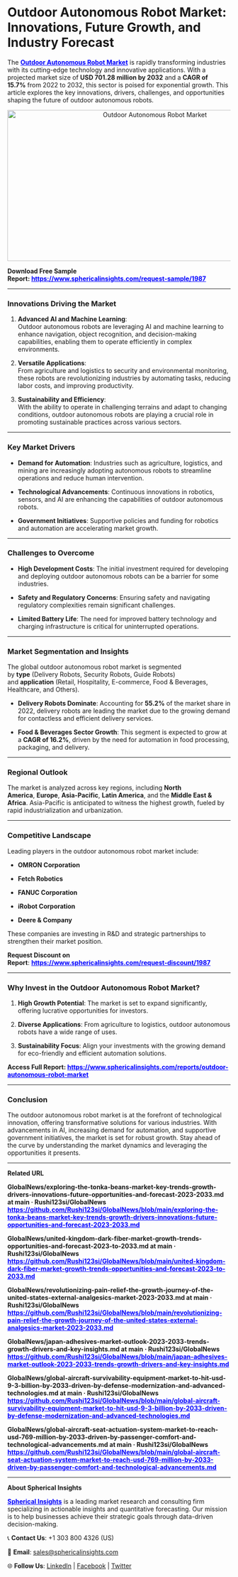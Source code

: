 <h1 class="entry-title">Outdoor Autonomous Robot Market: Innovations, Future Growth, and Industry Forecast</h1>
<p>The <span style="color: #0000ff;"><strong><a style="color: #0000ff;" href="https://www.sphericalinsights.com/reports/outdoor-autonomous-robot-market" target="_blank">Outdoor Autonomous Robot Market</a></strong></span>&nbsp;is rapidly transforming industries with its cutting-edge technology and innovative applications. With a projected market size of&nbsp;<strong>USD 701.28 million by 2032</strong>&nbsp;and a&nbsp;<strong>CAGR of 15.7%</strong>&nbsp;from 2022 to 2032, this sector is poised for exponential growth. This article explores the key innovations, drivers, challenges, and opportunities shaping the future of outdoor autonomous robots.</p>
<p style="text-align: center;"><img src="https://www.sphericalinsights.com/images/rd/outdoor-autonomous-robot-market.png" alt="Outdoor Autonomous Robot Market" width="650" height="340" /></p>
<p><strong>Download Free Sample Report:&nbsp;<span style="color: #0000ff;"><a style="color: #0000ff;" href="https://www.sphericalinsights.com/request-sample/1987" target="_blank">https://www.sphericalinsights.com/request-sample/1987</a></span></strong></p>
<hr />
<h3><strong>Innovations Driving the Market</strong></h3>
<ol start="1">
<li>
<p><strong>Advanced AI and Machine Learning</strong>:<br />Outdoor autonomous robots are leveraging AI and machine learning to enhance navigation, object recognition, and decision-making capabilities, enabling them to operate efficiently in complex environments.</p>
</li>
<li>
<p><strong>Versatile Applications</strong>:<br />From agriculture and logistics to security and environmental monitoring, these robots are revolutionizing industries by automating tasks, reducing labor costs, and improving productivity.</p>
</li>
<li>
<p><strong>Sustainability and Efficiency</strong>:<br />With the ability to operate in challenging terrains and adapt to changing conditions, outdoor autonomous robots are playing a crucial role in promoting sustainable practices across various sectors.</p>
</li>
</ol>
<hr />
<h3><strong>Key Market Drivers</strong></h3>
<ul>
<li>
<p><strong>Demand for Automation</strong>: Industries such as agriculture, logistics, and mining are increasingly adopting autonomous robots to streamline operations and reduce human intervention.</p>
</li>
<li>
<p><strong>Technological Advancements</strong>: Continuous innovations in robotics, sensors, and AI are enhancing the capabilities of outdoor autonomous robots.</p>
</li>
<li>
<p><strong>Government Initiatives</strong>: Supportive policies and funding for robotics and automation are accelerating market growth.</p>
</li>
</ul>
<hr />
<h3><strong>Challenges to Overcome</strong></h3>
<ul>
<li>
<p><strong>High Development Costs</strong>: The initial investment required for developing and deploying outdoor autonomous robots can be a barrier for some industries.</p>
</li>
<li>
<p><strong>Safety and Regulatory Concerns</strong>: Ensuring safety and navigating regulatory complexities remain significant challenges.</p>
</li>
<li>
<p><strong>Limited Battery Life</strong>: The need for improved battery technology and charging infrastructure is critical for uninterrupted operations.</p>
</li>
</ul>
<hr />
<h3><strong>Market Segmentation and Insights</strong></h3>
<p>The global outdoor autonomous robot market is segmented by&nbsp;<strong>type</strong>&nbsp;(Delivery Robots, Security Robots, Guide Robots) and&nbsp;<strong>application</strong>&nbsp;(Retail, Hospitality, E-commerce, Food &amp; Beverages, Healthcare, and Others).</p>
<ul>
<li>
<p><strong>Delivery Robots Dominate</strong>: Accounting for&nbsp;<strong>55.2%</strong>&nbsp;of the market share in 2022, delivery robots are leading the market due to the growing demand for contactless and efficient delivery services.</p>
</li>
<li>
<p><strong>Food &amp; Beverages Sector Growth</strong>: This segment is expected to grow at a&nbsp;<strong>CAGR of 16.2%</strong>, driven by the need for automation in food processing, packaging, and delivery.</p>
</li>
</ul>
<hr />
<h3><strong>Regional Outlook</strong></h3>
<p>The market is analyzed across key regions, including&nbsp;<strong>North America</strong>,&nbsp;<strong>Europe</strong>,&nbsp;<strong>Asia-Pacific</strong>,&nbsp;<strong>Latin America</strong>, and the&nbsp;<strong>Middle East &amp; Africa</strong>. Asia-Pacific is anticipated to witness the highest growth, fueled by rapid industrialization and urbanization.</p>
<hr />
<h3><strong>Competitive Landscape</strong></h3>
<p>Leading players in the outdoor autonomous robot market include:</p>
<ul>
<li>
<p><strong>OMRON Corporation</strong></p>
</li>
<li>
<p><strong>Fetch Robotics</strong></p>
</li>
<li>
<p><strong>FANUC Corporation</strong></p>
</li>
<li>
<p><strong>iRobot Corporation</strong></p>
</li>
<li>
<p><strong>Deere &amp; Company</strong></p>
</li>
</ul>
<p>These companies are investing in R&amp;D and strategic partnerships to strengthen their market position.</p>
<p><strong>Request Discount on Report</strong>:&nbsp;<strong><span style="color: #0000ff;"><a style="color: #0000ff;" href="https://www.sphericalinsights.com/request-discount/1987" target="_blank" rel="noreferrer">https://www.sphericalinsights.com/request-discount/1987</a></span></strong></p>
<hr />
<h3><strong>Why Invest in the Outdoor Autonomous Robot Market?</strong></h3>
<ol start="1">
<li>
<p><strong>High Growth Potential</strong>: The market is set to expand significantly, offering lucrative opportunities for investors.</p>
</li>
<li>
<p><strong>Diverse Applications</strong>: From agriculture to logistics, outdoor autonomous robots have a wide range of uses.</p>
</li>
<li>
<p><strong>Sustainability Focus</strong>: Align your investments with the growing demand for eco-friendly and efficient automation solutions.</p>
</li>
</ol>
<p><strong>Access Full Report:&nbsp;<span style="color: #0000ff;"><a style="color: #0000ff;" href="https://www.sphericalinsights.com/reports/outdoor-autonomous-robot-market" target="_blank" rel="noreferrer">https://www.sphericalinsights.com/reports/outdoor-autonomous-robot-market</a></span></strong></p>
<hr />
<h3><strong>Conclusion</strong></h3>
<p>The outdoor autonomous robot market is at the forefront of technological innovation, offering transformative solutions for various industries. With advancements in AI, increasing demand for automation, and supportive government initiatives, the market is set for robust growth. Stay ahead of the curve by understanding the market dynamics and leveraging the opportunities it presents.</p>
<hr />
<p><strong>Related URL</strong></p>
<p><strong>GlobalNews/exploring-the-tonka-beans-market-key-trends-growth-drivers-innovations-future-opportunities-and-forecast-2023-2033.md at main &middot; Rushi123si/GlobalNews</strong><br /><strong><span style="color: #0000ff;"><a style="color: #0000ff;" href="https://github.com/Rushi123si/GlobalNews/blob/main/exploring-the-tonka-beans-market-key-trends-growth-drivers-innovations-future-opportunities-and-forecast-2023-2033.md">https://github.com/Rushi123si/GlobalNews/blob/main/exploring-the-tonka-beans-market-key-trends-growth-drivers-innovations-future-opportunities-and-forecast-2023-2033.md</a>&nbsp;</span></strong></p>
<p><strong>GlobalNews/united-kingdom-dark-fiber-market-growth-trends-opportunities-and-forecast-2023-to-2033.md at main &middot; Rushi123si/GlobalNews</strong><br /><strong><span style="color: #0000ff;"><a style="color: #0000ff;" href="https://github.com/Rushi123si/GlobalNews/blob/main/united-kingdom-dark-fiber-market-growth-trends-opportunities-and-forecast-2023-to-2033.md">https://github.com/Rushi123si/GlobalNews/blob/main/united-kingdom-dark-fiber-market-growth-trends-opportunities-and-forecast-2023-to-2033.md</a>&nbsp;</span></strong></p>
<p><strong>GlobalNews/revolutionizing-pain-relief-the-growth-journey-of-the-united-states-external-analgesics-market-2023-2033.md at main &middot; Rushi123si/GlobalNews</strong><br /><strong><span style="color: #0000ff;"><a style="color: #0000ff;" href="https://github.com/Rushi123si/GlobalNews/blob/main/revolutionizing-pain-relief-the-growth-journey-of-the-united-states-external-analgesics-market-2023-2033.md">https://github.com/Rushi123si/GlobalNews/blob/main/revolutionizing-pain-relief-the-growth-journey-of-the-united-states-external-analgesics-market-2023-2033.md</a>&nbsp;</span></strong></p>
<p><strong>GlobalNews/japan-adhesives-market-outlook-2023-2033-trends-growth-drivers-and-key-insights.md at main &middot; Rushi123si/GlobalNews</strong><br /><strong><span style="color: #0000ff;"><a style="color: #0000ff;" href="https://github.com/Rushi123si/GlobalNews/blob/main/japan-adhesives-market-outlook-2023-2033-trends-growth-drivers-and-key-insights.md">https://github.com/Rushi123si/GlobalNews/blob/main/japan-adhesives-market-outlook-2023-2033-trends-growth-drivers-and-key-insights.md</a>&nbsp;</span></strong></p>
<p><strong>GlobalNews/global-aircraft-survivability-equipment-market-to-hit-usd-9-3-billion-by-2033-driven-by-defense-modernization-and-advanced-technologies.md at main &middot; Rushi123si/GlobalNews</strong><br /><strong><span style="color: #0000ff;"><a style="color: #0000ff;" href="https://github.com/Rushi123si/GlobalNews/blob/main/global-aircraft-survivability-equipment-market-to-hit-usd-9-3-billion-by-2033-driven-by-defense-modernization-and-advanced-technologies.md">https://github.com/Rushi123si/GlobalNews/blob/main/global-aircraft-survivability-equipment-market-to-hit-usd-9-3-billion-by-2033-driven-by-defense-modernization-and-advanced-technologies.md</a>&nbsp;</span></strong></p>
<p><strong>GlobalNews/global-aircraft-seat-actuation-system-market-to-reach-usd-769-million-by-2033-driven-by-passenger-comfort-and-technological-advancements.md at main &middot; Rushi123si/GlobalNews&nbsp;</strong><br /><strong><span style="color: #0000ff;"><a style="color: #0000ff;" href="https://github.com/Rushi123si/GlobalNews/blob/main/global-aircraft-seat-actuation-system-market-to-reach-usd-769-million-by-2033-driven-by-passenger-comfort-and-technological-advancements.md">https://github.com/Rushi123si/GlobalNews/blob/main/global-aircraft-seat-actuation-system-market-to-reach-usd-769-million-by-2033-driven-by-passenger-comfort-and-technological-advancements.md</a>&nbsp;</span></strong></p>
<hr />
<p><strong>About Spherical Insights</strong></p>
<p><span style="color: #0000ff;"><strong><a style="color: #0000ff;" href="https://www.sphericalinsights.com" target="_blank">Spherical Insights</a></strong></span> is a leading market research and consulting firm specializing in actionable insights and quantitative forecasting. Our mission is to help businesses achieve their strategic goals through data-driven decision-making.</p>
<p>📞&nbsp;<strong>Contact Us</strong>: +1 303 800 4326 (US)</p>
<p>📧&nbsp;<strong>Email</strong>:&nbsp;<a href="mailto:sales@sphericalinsights.com" target="_blank" rel="noreferrer">sales@sphericalinsights.com</a></p>
<p>🌐&nbsp;<strong>Follow Us</strong>: <a href="https://www.linkedin.com/company/spherical-insight/"><u>LinkedIn</u></a>&nbsp;|&nbsp;<a href="https://www.facebook.com/sphericalinsights22"><u>Facebook</u></a>&nbsp;|&nbsp;<a href="https://twitter.com/SInsights_US"><u>Twitter</u></a></p>
